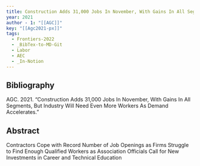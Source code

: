 ```yaml
---
title: Construction Adds 31,000 Jobs In November, With Gains In All Segments, But Industry Will Need Even More Workers As Demand Accelerates
year: 2021
author - 1: "[[AGC]]"
key: "[[Agc2021-px]]"
tags:
  - Frontiers-2022
  - _BibTex-to-MD-Git
  - Labor
  - AEC
  - _In-Notion
---
```


## Bibliography
AGC. 2021. “Construction Adds 31,000 Jobs In November, With Gains In All Segments, But Industry Will Need Even More Workers As Demand Accelerates.” 

## Abstract
Contractors Cope with Record Number of Job Openings as Firms Struggle to Find Enough Qualified Workers as Association Officials Call for New Investments in Career and Technical Education
